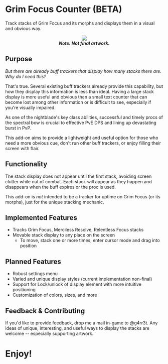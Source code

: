 # Grim Focus Counter (BETA)

Track stacks of Grim Focus and its morphs and displays
them in a visual and obvious way.

<p align="center">
    <img src="https://github.com/inimicus/GrimFocusCounter/blob/master/GrimFocusCounter.gif?raw=true"><br>
    <em><strong>Note: Not final artwork.</strong></em>
</p>

## Purpose
_But there are already buff trackers that display how many 
stacks there are. Why do I need this?_

That's true. Several existing buff trackers already provide 
this capability, but how they display this information is less 
than ideal. Having a large stack display is more useful and 
obvious than a small text counter that can become lost among
other information or is difficult to see, especially if you're 
visually impaired.

As one of the nightblade's key class abilities, 
successful and timely procs of the spectral bow is crucial 
to effective PvE DPS and lining up devastating burst in PvP.

This add-on aims to provide a lightweight and useful option 
for those who need a more obvious cue, don't run other buff 
trackers, or enjoy filling their screen with flair.

## Functionality
The stack display does not appear until the first stack, 
avoiding screen clutter while out of combat. Each stack will 
appear as they happen and disappears when the buff expires or
the proc is used.

This add-on is _not_ intended to be a tracker for uptime on 
Grim Focus (or its morphs), just for the unique stacking mechanic.

## Implemented Features
- Tracks Grim Focus, Merciless Resolve, Relentless Focus stacks
- Movable stack display to any place on the screen
	- To move, stack one or more times, enter cursor mode and drag into position

## Planned Features
- Robust settings menu
- Varied and unique display styles (current implementation non-final)
- Support for Lock/unlock of display element with more intuitive positioning
- Customization of colors, sizes, and more

## Feedback & Contributing
If you'd like to provide feedback, drop me a mail in-game to
@g4rr3t. Any ideas of unique, interesting, and useful ways to 
display the stacks are welcome -- especially supporting artwork.

# Enjoy!
